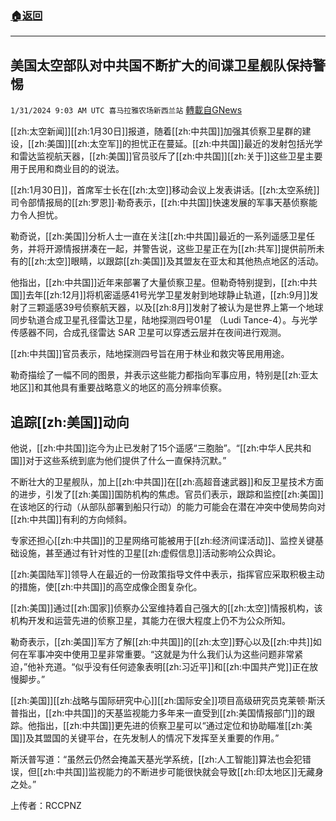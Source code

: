 ###  [:house:返回](README.md)
---


## 美国太空部队对中共国不断扩大的间谍卫星舰队保持警惕
`1/31/2024 9:03 AM UTC 喜马拉雅农场新西兰站` [轉載自GNews](https://gnews.org/articles/2269126)

[[zh:太空新闻]][[zh:1月30日]]报道，随着[[zh:中共国]]加强其侦察卫星群的建设，[[zh:美国]][[zh:太空军]]的担忧正在蔓延。[[zh:中共国]]最近的发射包括光学和雷达监视航天器，[[zh:美国]]官员驳斥了[[zh:中共国]][[zh:关于]]这些卫星主要用于民用和商业目的的说法。 

[[zh:1月30日]]，首席军士长在[[zh:太空]]移动会议上发表讲话。[[zh:太空系统]]司令部情报局的[[zh:罗恩]]·勒奇表示，[[zh:中共国]]快速发展的军事天基侦察能力令人担忧。  

勒奇说，[[zh:美国]]分析人士一直在关注[[zh:中共国]]最近的一系列遥感卫星任务，并将开源情报拼凑在一起，并警告说，这些卫星正在为[[zh:共军]]提供前所未有的[[zh:太空]]眼睛，以跟踪[[zh:美国]]及其盟友在亚太和其他热点地区的活动。 

他指出，[[zh:中共国]]近年来部署了大量侦察卫星。但勒奇特别提到，[[zh:中共国]]去年[[zh:12月]]将机密遥感41号光学卫星发射到地球静止轨道，[[zh:9月]]发射了三颗遥感39号侦察航天器，以及[[zh:8月]]发射了被认为是世界上第一个地球同步轨道合成卫星孔径雷达卫星，陆地探测四号01星 （Ludi Tance-4）。与光学传感器不同，合成孔径雷达 SAR 卫星可以穿透云层并在夜间进行观测。  

[[zh:中共国]]官员表示，陆地探测四号旨在用于林业和救灾等民用用途。  

勒奇描绘了一幅不同的图景，并表示这些能力都指向军事应用，特别是[[zh:亚太地区]]和其他具有重要战略意义的地区的高分辨率侦察。 

## 追踪[[zh:美国]]动向

他说，[[zh:中共国]]迄今为止已发射了15个遥感“三胞胎”。“[[zh:中华人民共和国]]对于这些系统到底为他们提供了什么一直保持沉默。” 

不断壮大的卫星舰队，加上[[zh:中共国]]在[[zh:高超音速武器]]和反卫星技术方面的进步，引发了[[zh:美国]]国防机构的焦虑。官员们表示，跟踪和监控[[zh:美国]]在该地区的行动（从部队部署到船只行动）的能力可能会在潜在冲突中使局势向对[[zh:中共国]]有利的方向倾斜。 

专家还担心[[zh:中共国]]的卫星网络可能被用于[[zh:经济间谍活动]]、监控关键基础设施，甚至通过有针对性的卫星[[zh:虚假信息]]活动影响公众舆论。 

[[zh:美国陆军]]领导人在最近的一份政策指导文件中表示，指挥官应采取积极主动的措施，使[[zh:中共国]]的高空成像企图复杂化。     

[[zh:美国]]通过[[zh:国家]]侦察办公室维持着自己强大的[[zh:太空]]情报机构，该机构开发和运营先进的侦察卫星，其能力在很大程度上仍不为公众所知。  

勒奇表示，[[zh:美国]]军方了解[[zh:中共国]]的[[zh:太空]]野心以及[[zh:中共]]如何在军事冲突中使用卫星非常重要。“这就是为什么我们认为这些问题非常紧迫，”他补充道。“似乎没有任何迹象表明[[zh:习近平]]和[[zh:中国共产党]]正在放慢脚步。” 

[[zh:美国]][[zh:战略与国际研究中心]][[zh:国际安全]]项目高级研究员克莱顿·斯沃普指出，[[zh:中共国]]的天基监视能力多年来一直受到[[zh:美国情报部门]]的跟踪。他指出，[[zh:中共国]]更先进的侦察卫星可以“通过定位和协助瞄准[[zh:美国]]及其盟国的关键平台，在先发制人的情况下发挥至关重要的作用。” 

斯沃普写道：“虽然云仍然会掩盖天基光学系统，[[zh:人工智能]]算法也会犯错误，但[[zh:中共国]]监视能力的不断进步可能很快就会导致[[zh:印太地区]]无藏身之处。”

上传者：RCCPNZ
